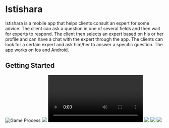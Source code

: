 # Istishara
Istishara is a mobile app that helps clients consult an expert for some advice. The client can ask a question in one of several fields and then wait for experts to respond. The client then selects an expert based on his or her profile and can have a chat with the expert through the app. The clients can look for a certain expert and ask him/her to answer a specific question. The app works on Ios and Android.


## Getting Started




![Game Process](screenshots/0.gif)
![](screenshots/6.jpeg)
![](screenshots/1.mp4)
![](screenshots/2.jpeg)
![](screenshots/4.jpeg)
![](screenshots/5.jpeg)

